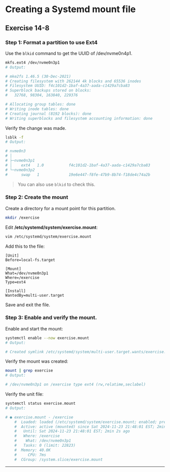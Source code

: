 # Creating a Systemd mount file
## Exercise 14-8


### Step 1: Format a partition to use Ext4

Use the `blkid` command to get the UUID of /dev/nvme0n4p1.

```bash
mkfs.ext4 /dev/nvme0n3p1
# Output:

# mke2fs 1.46.5 (30-Dec-2021)
# Creating filesystem with 262144 4k blocks and 65536 inodes
# Filesystem UUID: f4c101d2-1baf-4a37-aada-c1429a7cba83
# Superblock backups stored on blocks: 
# 	32768, 98304, 163840, 229376

# Allocating group tables: done                            
# Writing inode tables: done                            
# Creating journal (8192 blocks): done
# Writing superblocks and filesystem accounting information: done
```

Verify the change was made. 

```bash
lsblk -f
# Output:

# nvme0n3
# │                                                                             
# ├─nvme0n3p1
# │    ext4   1.0           f4c101d2-1baf-4a37-aada-c1429a7cba83                
# └─nvme0n3p2
#      swap   1             19e6e447-f8fe-47b9-8b74-f18de4c74a2b                [SWAP]
```

> You can also use `blkid` to check this.


### Step 2: Create the mount

Create a directory for a mount point for this partition.

```bash
mkdir /exercise
```

Edit **/etc/systemd/system/exercise.mount**:

```bash
vim /etc/systemd/system/exercise.mount
```

Add this to the file:

```
[Unit]
Before=local-fs.target

[Mount]
What=/dev/nvme0n3p1
Where=/exercise
Type=ext4

[Install]
WantedBy=multi-user.target
```

Save and exit the file.

### Step 3: Enable and verify the mount.

Enable and start the mount: 

```bash
systemctl enable --now exercise.mount
# Output:

# Created symlink /etc/systemd/system/multi-user.target.wants/exercise.mount → /etc/systemd/system/exercise.mount.
```

Verify the mount was created:

```bash
mount | grep exercise
# Output:

# /dev/nvme0n3p1 on /exercise type ext4 (rw,relatime,seclabel)
```

Verify the unit file: 

```bash
systemctl status exercise.mount
# Output:

# ● exercise.mount - /exercise
    #  Loaded: loaded (/etc/systemd/system/exercise.mount; enabled; preset: disabled)
    #  Active: active (mounted) since Sat 2024-11-23 21:48:01 EST; 2min 2s ago
    #   Until: Sat 2024-11-23 21:48:01 EST; 2min 2s ago
    #   Where: /exercise
    #    What: /dev/nvme0n3p1
    #   Tasks: 0 (limit: 22823)
    #  Memory: 40.0K
    #     CPU: 7ms
    #  CGroup: /system.slice/exercise.mount
```


--- 